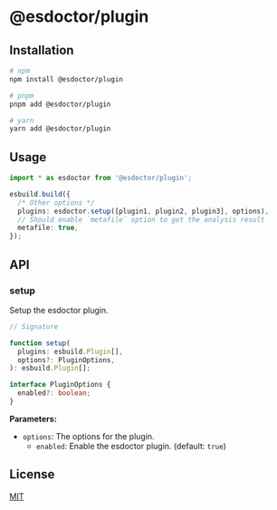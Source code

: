 # @esdoctor/plugin

## Installation

```bash
# npm
npm install @esdoctor/plugin

# pnpm
pnpm add @esdoctor/plugin

# yarn
yarn add @esdoctor/plugin
```

## Usage

```ts
import * as esdoctor from '@esdoctor/plugin';

esbuild.build({
  /* Other options */
  plugins: esdoctor.setup([plugin1, plugin2, plugin3], options),
  // Should enable `metafile` option to get the analysis result
  metafile: true,
});
```

## API

### setup

Setup the esdoctor plugin.

```ts
// Signature

function setup(
  plugins: esbuild.Plugin[],
  options?: PluginOptions,
): esbuild.Plugin[];

interface PluginOptions {
  enabled?: boolean;
}
```

**Parameters:**

- `options`: The options for the plugin.
  - `enabled`: Enable the esdoctor plugin. (default: `true`)

## License

[MIT](./LICENSE)
